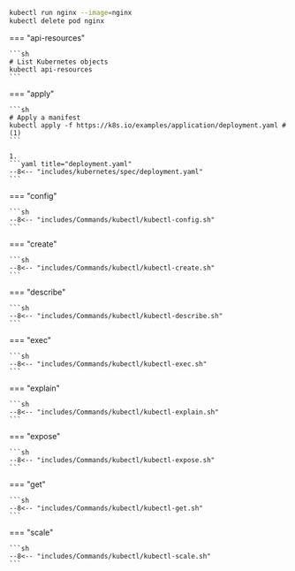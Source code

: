 ```sh
kubectl run nginx --image=nginx
kubectl delete pod nginx
```

=== "api-resources"

    ```sh
    # List Kubernetes objects
    kubectl api-resources
    ```

=== "apply"

    ```sh
    # Apply a manifest
    kubectl apply -f https://k8s.io/examples/application/deployment.yaml # (1)
    ```

    1. 
    ```yaml title="deployment.yaml"
    --8<-- "includes/kubernetes/spec/deployment.yaml"
    ```

=== "config"

    ```sh
    --8<-- "includes/Commands/kubectl/kubectl-config.sh"
    ```

=== "create"

    ```sh
    --8<-- "includes/Commands/kubectl/kubectl-create.sh"
    ```

=== "describe"

    ```sh
    --8<-- "includes/Commands/kubectl/kubectl-describe.sh"
    ```

=== "exec"

    ```sh
    --8<-- "includes/Commands/kubectl/kubectl-exec.sh"
    ```

=== "explain"

    ```sh
    --8<-- "includes/Commands/kubectl/kubectl-explain.sh"
    ```

=== "expose"

    ```sh
    --8<-- "includes/Commands/kubectl/kubectl-expose.sh"
    ```

=== "get"

    ```sh
    --8<-- "includes/Commands/kubectl/kubectl-get.sh"
    ```

=== "scale"

    ```sh
    --8<-- "includes/Commands/kubectl/kubectl-scale.sh"
    ```



